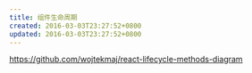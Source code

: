 ```yaml
---
title: 组件生命周期
created: 2016-03-03T23:27:52+0800
updated: 2016-03-03T23:27:52+0800
---
```


https://github.com/wojtekmaj/react-lifecycle-methods-diagram
